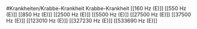 #Krankheiten/Krabbe-Krankheit
Krabbe-Krankheit
[[160 Hz (E)]]
[[550 Hz (E)]]
[[850 Hz (E)]]
[[2500 Hz (E)]]
[[5500 Hz (E)]]
[[27500 Hz (E)]]
[[37500 Hz (E)]]
[[123010 Hz (E)]]
[[327230 Hz (E)]]
[[533690 Hz (E)]]
